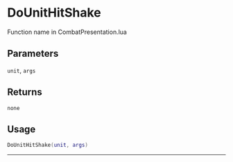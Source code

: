 # DoUnitHitShake
Function name in CombatPresentation.lua
## Parameters
`unit`, `args`
## Returns
`none`
## Usage
```lua
DoUnitHitShake(unit, args)
```
---

